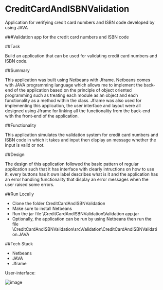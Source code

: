 # CreditCardAndISBNValidation
Application for verifying credit card numbers and ISBN code developed by using JAVA

###Validation app for the credit card numbers and ISBN code

##Task

Build an application that can be used for validating credit card numbers and ISBN code.

##Summary 

This application was built using Netbeans with Jframe. Netbeans comes with JAVA programming language which allows me to implement the back-end of the application based on the principle of object oriented programming such as treating each module as an object and each functionality as a method within the class. Jframe was also used for implementing this application, the user interface and layout were all designed using Jframe for linking all the functionality from the back-end with the front-end of the application.

##Functionality

This application simulates the validation system for credit card numbers and ISBN code in which it takes and input then display an message whether the input is valid or not.

##Design

The design of this application followed the basic pattern of regular application such that it has interface with clearly intructions on how to use it, every buttons has it own label describes what is it and the application has an error handling functionality that display an error messages when the user raised some errors.   

##Run Locally

- Clone the folder CreditCardAndISBNValidation
- Make sure to install Netbeans
- Run the jar file \CreditCardAndISBNValidation\Validation app.jar
- Optionally, the application can be run by using Netbeans then run the file \CreditCardAndISBNValidation\src\Validation\CreditCardAndISBNValidation.JAVA  

##Tech Stack

- Netbeans
- JAVA 
- Jframe

User-interface:

![image](https://user-images.githubusercontent.com/60352487/120996188-4e7e3e80-c7b0-11eb-8036-d365c5b9991f.png)
